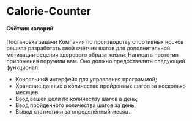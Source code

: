 # Calorie-Counter
#### Счётчик калорий
Постановка задачи
Компания по производству спортивных носков решила разработать свой счётчик шагов для дополнительной мотивации ведения здорового образа жизни. Написать прототип приложения поручили вам.
Оно должно предоставлять следующий функционал:
- Консольный интерфейс для управления программой;
- Хранение данных о количестве пройденных шагов за несколько месяцев;
- Ввод вашей цели по количеству шагов в день;
- Ввод пройденного количества шагов за день;
- Вывод статистики за определённый месяц.
